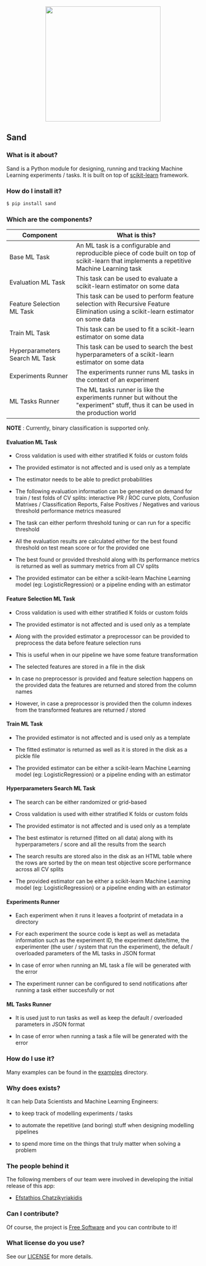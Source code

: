 <br /><p align="center"><a href="https://www.medoid.ai/" target="_blank"><img src="https://www.medoid.ai/wp-content/uploads/2020/05/medoid-ai-logo-2.png" width="300px;" /></a></p>

## Sand

### What is it about?

Sand is a Python module for designing, running and tracking Machine Learning experiments / tasks. It is built on top of [scikit-learn](https://scikit-learn.org/) framework.

### How do I install it?

```sh
$ pip install sand
```

### Which are the components?

| Component                      | What is this?                    |
|--------------------------------|----------------------------------|
| Base ML Task | An ML task is a configurable and reproducible piece of code built on top of scikit-learn that implements a repetitive Machine Learning task |
| Evaluation ML Task | This task can be used to evaluate a scikit-learn estimator on some data |
| Feature Selection ML Task | This task can be used to perform feature selection with Recursive Feature Elimination using a scikit-learn estimator on some data |
| Train ML Task | This task can be used to fit a scikit-learn estimator on some data |
| Hyperparameters Search ML Task | This task can be used to search the best hyperparameters of a scikit-learn estimator on some data |
| Experiments Runner | The experiments runner runs ML tasks in the context of an experiment |
| ML Tasks Runner | The ML tasks runner is like the experiments runner but without the "experiment" stuff, thus it can be used in the production world |

**NOTE** : Currently, binary classification is supported only.

#### Evaluation ML Task

* Cross validation is used with either stratified K folds or custom folds

* The provided estimator is not affected and is used only as a template

* The estimator needs to be able to predict probabilities

* The following evaluation information can be generated on demand for train / test folds of CV splits: interactive PR / ROC curve plots, Confusion Matrixes / Classification Reports, False Positives / Negatives and various threshold performance metrics measured

* The task can either perform threshold tuning or can run for a specific threshold

* All the evaluation results are calculated either for the best found threshold on test mean score or for the provided one

* The best found or provided threshold along with its performance metrics is returned as well as summary metrics from all CV splits

* The provided estimator can be either a scikit-learn Machine Learning model (eg: LogisticRegression) or a pipeline ending with an estimator

#### Feature Selection ML Task

* Cross validation is used with either stratified K folds or custom folds

* The provided estimator is not affected and is used only as a template

* Along with the provided estimator a preprocessor can be provided to preprocess the data before feature selection runs

* This is useful when in our pipeline we have some feature transformation

* The selected features are stored in a file in the disk

* In case no preprocessor is provided and feature selection happens on the provided data the features are returned and stored from the column names

* However, in case a preprocessor is provided then the column indexes from the transformed features are returned / stored

#### Train ML Task

* The provided estimator is not affected and is used only as a template

* The fitted estimator is returned as well as it is stored in the disk as a pickle file

* The provided estimator can be either a scikit-learn Machine Learning model (eg: LogisticRegression) or a pipeline ending with an estimator

#### Hyperparameters Search ML Task

* The search can be either randomized or grid-based

* Cross validation is used with either stratified K folds or custom folds

* The provided estimator is not affected and is used only as a template

* The best estimator is returned (fitted on all data) along with its hyperparameters / score and all the results from the search

* The search results are stored also in the disk as an HTML table where the rows are sorted by the on mean test objective score performance across all CV splits

* The provided estimator can be either a scikit-learn Machine Learning model (eg: LogisticRegression) or a pipeline ending with an estimator

#### Experiments Runner

* Each experiment when it runs it leaves a footprint of metadata in a directory

* For each experiment the source code is kept as well as metadata information such as the experiment ID, the experiment date/time, the experimenter (the user / system that run the experiment), the default / overloaded parameters of the ML tasks in JSON format

* In case of error when running an ML task a file will be generated with the error

* The experiment runner can be configured to send notifications after running a task either succesfully or not

#### ML Tasks Runner

* It is used just to run tasks as well as keep the default / overloaded parameters in JSON format

* In case of error when running a task a file will be generated with the error

### How do I use it?

Many examples can be found in the [examples](examples) directory.

### Why does exists?

It can help Data Scientists and Machine Learning Engineers:

* to keep track of modelling experiments / tasks

* to automate the repetitive (and boring) stuff when designing modelling pipelines

* to spend more time on the things that truly matter when solving a problem

### The people behind it

The following members of our team were involved in developing the initial release of this app:

* [Efstathios Chatzikyriakidis](https://github.com/echatzikyriakidis)

### Can I contribute?

Of course, the project is [Free Software](https://www.gnu.org/philosophy/free-sw.en.html) and you can contribute to it!

### What license do you use?

See our [LICENSE](LICENSE) for more details.
